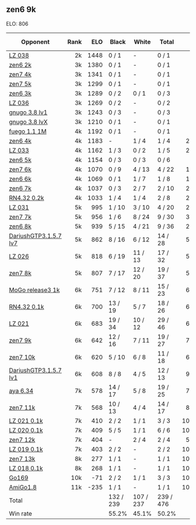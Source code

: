 ## zen6 9k ##

ELO: 806

Opponent | Rank | ELO | Black | White | Total | Win rate
---------|-----:|----:|-------|-------|-------|-------:
[LZ 038](LZ%20038.md) | 2k | 1448 | 0 / 1 | - | 0 / 1 | 0.0%
[zen6 2k](zen6%202k.md) | 3k | 1380 | 0 / 1 | - | 0 / 1 | 0.0%
[zen7 4k](zen7%204k.md) | 3k | 1341 | 0 / 1 | - | 0 / 1 | 0.0%
[zen7 5k](zen7%205k.md) | 3k | 1299 | 0 / 1 | - | 0 / 1 | 0.0%
[zen6 3k](zen6%203k.md) | 3k | 1289 | 0 / 2 | 0 / 1 | 0 / 3 | 0.0%
[LZ 036](LZ%20036.md) | 3k | 1269 | 0 / 2 | - | 0 / 2 | 0.0%
[gnugo 3.8 lv1](gnugo%203.8%20lv1.md) | 3k | 1243 | 0 / 3 | - | 0 / 3 | 0.0%
[gnugo 3.8 lvX](gnugo%203.8%20lvX.md) | 3k | 1210 | 0 / 1 | - | 0 / 1 | 0.0%
[fuego 1.1 1M](fuego%201.1%201M.md) | 4k | 1192 | 0 / 1 | - | 0 / 1 | 0.0%
[zen6 4k](zen6%204k.md) | 4k | 1183 | - | 1 / 4 | 1 / 4 | 25.0%
[LZ 033](LZ%20033.md) | 4k | 1162 | 1 / 3 | 0 / 2 | 1 / 5 | 20.0%
[zen6 5k](zen6%205k.md) | 4k | 1154 | 0 / 3 | 0 / 3 | 0 / 6 | 0.0%
[zen7 6k](zen7%206k.md) | 4k | 1070 | 0 / 9 | 4 / 13 | 4 / 22 | 18.2%
[zen6 6k](zen6%206k.md) | 4k | 1069 | 0 / 1 | 1 / 7 | 1 / 8 | 12.5%
[zen6 7k](zen6%207k.md) | 4k | 1037 | 0 / 3 | 2 / 7 | 2 / 10 | 20.0%
[RN4.32 0.2k](RN4.32%200.2k.md) | 4k | 1033 | 1 / 4 | 1 / 4 | 2 / 8 | 25.0%
[LZ 031](LZ%20031.md) | 5k | 995 | 1 / 10 | 3 / 10 | 4 / 20 | 20.0%
[zen7 7k](zen7%207k.md) | 5k | 956 | 1 / 6 | 8 / 24 | 9 / 30 | 30.0%
[zen6 8k](zen6%208k.md) | 5k | 939 | 5 / 15 | 4 / 21 | 9 / 36 | 25.0%
[DariushGTP3.1.5.7 lv7](DariushGTP3.1.5.7%20lv7.md) | 5k | 862 | 8 / 16 | 6 / 12 | 14 / 28 | 50.0%
[LZ 026](LZ%20026.md) | 5k | 818 | 6 / 19 | 11 / 13 | 17 / 32 | 53.1%
[zen7 8k](zen7%208k.md) | 5k | 807 | 7 / 17 | 12 / 20 | 19 / 37 | 51.4%
[MoGo release3 1k](MoGo%20release3%201k.md) | 6k | 751 | 7 / 12 | 8 / 11 | 15 / 23 | 65.2%
[RN4.32 0.1k](RN4.32%200.1k.md) | 6k | 700 | 13 / 19 | 5 / 7 | 18 / 26 | 69.2%
[LZ 021](LZ%20021.md) | 6k | 683 | 19 / 34 | 10 / 12 | 29 / 46 | 63.0%
[zen7 9k](zen7%209k.md) | 6k | 642 | 12 / 16 | 7 / 11 | 19 / 27 | 70.4%
[zen7 10k](zen7%2010k.md) | 6k | 620 | 5 / 10 | 6 / 8 | 11 / 18 | 61.1%
[DariushGTP3.1.5.7 lv1](DariushGTP3.1.5.7%20lv1.md) | 6k | 608 | 8 / 8 | 4 / 5 | 12 / 13 | 92.3%
[aya 6.34](aya%206.34.md) | 7k | 578 | 14 / 17 | 5 / 8 | 19 / 25 | 76.0%
[zen7 11k](zen7%2011k.md) | 7k | 568 | 10 / 13 | 4 / 4 | 14 / 17 | 82.4%
[LZ 021 0.1k](LZ%20021%200.1k.md) | 7k | 410 | 2 / 2 | 1 / 1 | 3 / 3 | 100.0%
[LZ 020 0.1k](LZ%20020%200.1k.md) | 7k | 409 | 5 / 5 | 1 / 1 | 6 / 6 | 100.0%
[zen7 12k](zen7%2012k.md) | 7k | 404 | - | 2 / 4 | 2 / 4 | 50.0%
[LZ 019 0.1k](LZ%20019%200.1k.md) | 7k | 403 | 2 / 2 | - | 2 / 2 | 100.0%
[zen7 13k](zen7%2013k.md) | 8k | 277 | 1 / 1 | - | 1 / 1 | 100.0%
[LZ 018 0.1k](LZ%20018%200.1k.md) | 8k | 268 | 1 / 1 | - | 1 / 1 | 100.0%
[Go169](Go169.md) | 10k | -71 | 2 / 2 | 1 / 1 | 3 / 3 | 100.0%
[AmiGo1.8](AmiGo1.8.md) | 11k | -235 | 1 / 1 | - | 1 / 1 | 100.0%
Total | | | 132 / 239 | 107 / 237 | 239 / 476 | 
Win rate| | | 55.2% | 45.1% | 50.2% | 
